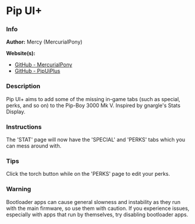 # Pip UI+

### Info

**Author:** Mercy (MercurialPony)

**Website(s):**

- [GitHub - MercurialPony](https://github.com/MercurialPony)
- [GitHub - PipUiPlus](https://github.com/MercurialPony/PipUiPlus)

### Description

Pip UI+ aims to add some of the missing in-game tabs (such as special, perks,
and so on) to the Pip-Boy 3000 Mk V. Inspired by gnargle's Stats Display.

### Instructions

The 'STAT' page will now have the 'SPECIAL' and 'PERKS' tabs which you can mess
around with.

### Tips

Click the torch button while on the 'PERKS' page to edit your perks.

### Warning

Bootloader apps can cause general slowness and instability as they run with the
main firmware, so use them with caution. If you experience issues, especially
with apps that run by themselves, try disabling bootloader apps.
